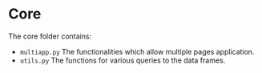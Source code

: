 # Core
The core folder contains:
  - `multiapp.py` The functionalities which allow multiple pages application.
  - `utils.py` The functions for various queries to the data frames.